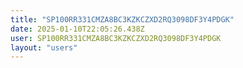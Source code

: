 ```yaml
---
title: "SP100RR331CMZA8BC3KZKCZXD2RQ3098DF3Y4PDGK"
date: 2025-01-10T22:05:26.438Z
user: SP100RR331CMZA8BC3KZKCZXD2RQ3098DF3Y4PDGK
layout: "users"
---
```

    